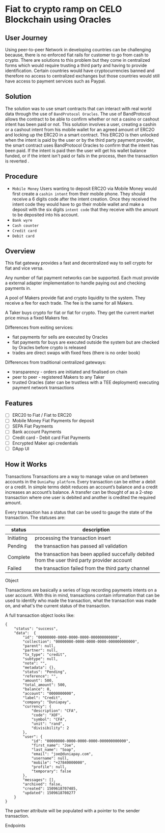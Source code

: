 # Fiat to crypto ramp on CELO Blockchain using Oracles

## User Journey
Using peer-to-peer Network in developing countries can be challenging because, there is no enforced fiat rails for customer to go from cash to crypto. There are solutions to this problem but they come in centralized forms which would require trusting a third party and having to provide identification. Certain countries would have cryptocurrencies banned and therefore no access to centralized exchanges but those countries would still have access to payment services such as Paypal.

## Solution
The solution was to use smart contracts that can interact with real world data through the use of `BandProtocol Oracles`. The use of BandProtocol allows the contract to be able to confirm whether or not a casino or cashout intent has been paid or not.
This solution involves a user, creating a cashin or a cashout intent from his mobile wallet for an agreed amount of ERC2O and locking up the ERC2O in a smart contract. This ERC2O is then unlocked when the intent is paid by the user or by the third party payment provider, the smart contract uses BandProtocol Oracles to confirm that the intent has been paid. If the intent is paid then the user will get his wallet balance funded, or if the intent isn't paid or fails in the process, then the transaction is reverted .

## Procedure
-  `Mobile Money` Users wanting to deposit ERC2O via Mobile Money would first create a `cashin intent` from their mobile phone. They should receive a 6 digits code after the intent creation. Once they received the intent code they would have to go their mobile wallet and make a deposit with the six digits `intent code` that they receive with the amount to be deposited into his account.
- `Bank wyre`
- `Cash counter`
- `Credit card`
- `Debit card`


## Overview

This fiat gateway provides a fast and decentralized way to sell crypto for fiat and vice versa.

Any number of fiat payment networks can be supported. Each must provide a external adapter implementation to handle paying out and checking payments in.

A pool of Makers provide fiat and crypto liquidity to the system. They receive a fee for each trade. The fee is the same for all Makers.

A Taker buys crypto for fiat or fiat for crypto. They get the current market price minus a fixed Makers fee.

Differences from exiting services:
- fiat payments for sells are executed by Oracles
- fiat payments for buys are executed outside the system but are checked by Oracles before crypto is released
- trades are direct swaps with fixed fees (there is no order book)

Differences from traditional centralized gateways:
- transparency - orders are initiated and finalised on chain
- peer to peer - registered Makers to any Taker
- trusted Oracles (later can be trustless with a TEE deployment) executing payment network transactions

## Features

- [ ] ERC20 to Fiat / Fiat to ERC20
- [ ] Mobile Money Fiat Payments for deposit 
- [ ] SEPA Fiat Payments
- [ ] Bank account Payments
- [ ] Credit card - Debit card Fiat Payments
- [ ] Encrypted Maker api credentials
- [ ] DApp UI

## How it Works

Transactions
Transactions are a way to manage value on and between accounts in the `DuniaPay platform`.  Every transaction can be either a debit or a credit. In simple terms debit reduces an account’s balance and a credit increases an account’s balance. A transfer can be thought of as a 2-step transaction where one user is debited and another is credited the required amount.

Every transaction has a status that can be used to gauge the state of the transaction. The statuses are:


| status        | description   |
| ------------- | ------------- | 
| Initiating  | processing the transaction insert | 
| Pending     | the transaction has passed all validation      |  
| Complete |the transaction has been applied succefully debited from the user third party provider account  |  
| Failed | the transaction failed from the third party channel   |  




Object

Transactions are basically a series of logs recording payments intents on a user account. With this in mind, transactions contain information that can be used to identify who made the transaction, what the transaction was made on, and what's the current status of the transaction.

A full transaction object looks like:

```
{
    "status": "success",
    "data":  {
        "id": "00000000-0000-0000-0000-000000000000",
        "collection": "00000000-0000-0000-0000-000000000000",
        "parent": null,
        "partner": null,
        "tx_type": "credit",
        "subtype": null,
        "note": "",
        "metadata": {},
        "status": "Pending",
        "reference": "",
        "amount": 500,
        "total_amount": 500,
        "balance": 0,
        "account": "0000000000",
        "label": "Credit",
        "company": "Duniapay",
        "currency": {
            "description": "CFA",
            "code": "XOF",
            "symbol": "CFA",
            "unit": "rand",
            "divisibility": 2
        },
        "user": {
            "id": "00000000-0000-0000-0000-000000000000",
            "first_name": "Joe",
            "last_name": "Soap",
            "email": "joe@duniapay.com",
            "username": null,
            "mobile": "+27840000000",
            "profile": null,
            "temporary": false
        },
        "messages": [],
        "archived": false,
        "created": 1509618707485,
        "updated": 1509618708277
    }
}
```

The partner attribute will be populated with a pointer to the sender transaction.


Endpoints



